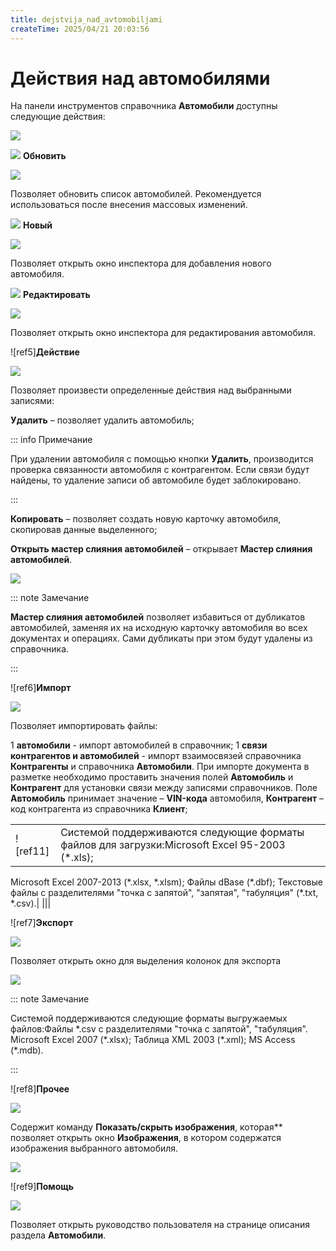 ```yaml
---
title: dejstvija_nad_avtomobiljami
createTime: 2025/04/21 20:03:56
---
```

# Действия над автомобилями

На панели инструментов справочника **Автомобили** доступны следующие действия:

![](Aspose.Words.83ab1c44-6b28-430a-a5f2-4d9e6ba1abd4.186.png)

![](Aspose.Words.83ab1c44-6b28-430a-a5f2-4d9e6ba1abd4.004.png) **Обновить**

   ![](Aspose.Words.83ab1c44-6b28-430a-a5f2-4d9e6ba1abd4.187.png)

   Позволяет обновить список автомобилей. Рекомендуется использоваться после внесения массовых изменений.

![](Aspose.Words.83ab1c44-6b28-430a-a5f2-4d9e6ba1abd4.006.png) **Новый**

   ![](Aspose.Words.83ab1c44-6b28-430a-a5f2-4d9e6ba1abd4.188.png)

   Позволяет открыть окно инспектора для добавления нового автомобиля.

![](Aspose.Words.83ab1c44-6b28-430a-a5f2-4d9e6ba1abd4.008.png) **Редактировать**

   ![](Aspose.Words.83ab1c44-6b28-430a-a5f2-4d9e6ba1abd4.189.png)

   Позволяет открыть окно инспектора для редактирования автомобиля.

![ref5]**Действие**

![](Aspose.Words.83ab1c44-6b28-430a-a5f2-4d9e6ba1abd4.190.png)

Позволяет произвести определенные действия над выбранными записями:

**Удалить** – позволяет удалить автомобиль;

::: info Примечание

При удалении автомобиля с помощью кнопки **Удалить**, производится проверка связанности автомобиля с контрагентом. Если связи будут найдены, то удаление записи об автомобиле будет заблокировано.

:::

**Копировать** – позволяет создать новую карточку автомобиля, скопировав данные выделенного;

**Открыть мастер слияния автомобилей** – открывает **Мастер слияния автомобилей**.

![](Aspose.Words.83ab1c44-6b28-430a-a5f2-4d9e6ba1abd4.191.png)

::: note Замечание

**Мастер слияния автомобилей** позволяет избавиться от дубликатов автомобилей, заменяя их на исходную карточку автомобиля во всех документах и операциях. Сами дубликаты при этом будут удалены из справочника.

:::

![ref6]**Импорт**

![](Aspose.Words.83ab1c44-6b28-430a-a5f2-4d9e6ba1abd4.192.png)

Позволяет импортировать файлы:

1  **автомобили** - импорт автомобилей в справочник;
1  **связи контрагентов и автомобилей** - импорт взаимосвязей справочника **Контрагенты** и справочника **Автомобили**. При импорте документа в разметке необходимо проставить значения полей **Автомобиль** и **Контрагент** для установки связи между записями справочников. Поле **Автомобиль** принимает значение – **VIN-кода** автомобиля, **Контрагент** – код контрагента из справочника **Клиент**;

   |||
   | :- | :- |
   |![ref11]|Системой поддерживаются следующие форматы файлов для загрузки:Microsoft Excel 95-2003 (\*.xls);
Microsoft Excel 2007-2013 (\*.xlsx, \*.xlsm);
Файлы dBase (\*.dbf);
Текстовые файлы с разделителями "точка с запятой", "запятая", "табуляция" (\*.txt, \*.csv).|
   |||

   ![ref7]**Экспорт**

![](Aspose.Words.83ab1c44-6b28-430a-a5f2-4d9e6ba1abd4.193.png)

Позволяет открыть окно для выделения колонок для экспорта

![](Aspose.Words.83ab1c44-6b28-430a-a5f2-4d9e6ba1abd4.194.png)

::: note Замечание

Системой поддерживаются следующие форматы выгружаемых файлов:Файлы \*.csv с разделителями "точка с запятой", "табуляция".
Microsoft Excel 2007 (\*.xlsx);
Таблица XML 2003 (\*.xml);
MS Access (\*.mdb).

:::

![ref8]**Прочее**

![](Aspose.Words.83ab1c44-6b28-430a-a5f2-4d9e6ba1abd4.195.png)

Содержит команду **Показать/скрыть изображения**, которая** позволяет открыть окно **Изображения**, в котором содержатся изображения выбранного автомобиля.

![](Aspose.Words.83ab1c44-6b28-430a-a5f2-4d9e6ba1abd4.196.png)

![ref9]**Помощь**

![](Aspose.Words.83ab1c44-6b28-430a-a5f2-4d9e6ba1abd4.197.png)

Позволяет открыть руководство пользователя на странице описания раздела **Автомобили**.